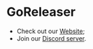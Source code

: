 # GoReleaser

- Check out our [Website](https://goreleaser.com);
- Join our [Discord server](https://discord.gg/RGEBtg8vQ6).
